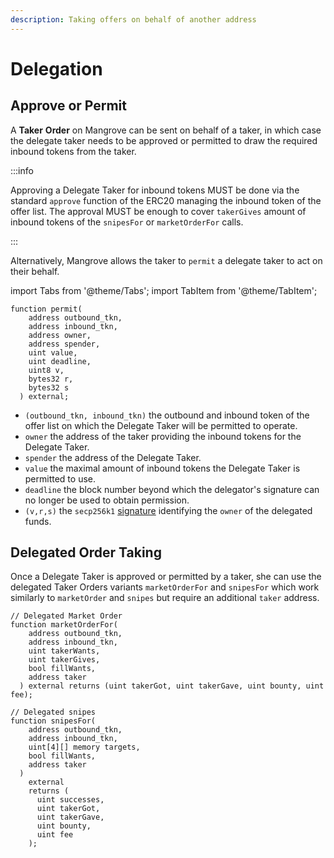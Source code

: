 ```yaml
---
description: Taking offers on behalf of another address
---
```


# Delegation

## Approve or Permit

A **Taker** **Order** on Mangrove can be sent on behalf of a taker, in which case the delegate taker needs to be approved or permitted to draw the required inbound tokens from the taker.

:::info

Approving a Delegate Taker for inbound tokens MUST be done via the standard `approve` function of the ERC20 managing the inbound token of the offer list. The approval MUST be enough to cover `takerGives` amount of inbound tokens of the `snipesFor` or `marketOrderFor` calls.

:::

Alternatively, Mangrove allows the taker to `permit` a delegate taker to act on their behalf.

import Tabs from '@theme/Tabs';
import TabItem from '@theme/TabItem';

<Tabs>
<TabItem value="function" label="Function" default>

```solidity
function permit(
    address outbound_tkn,
    address inbound_tkn,
    address owner,
    address spender,
    uint value,
    uint deadline,
    uint8 v,
    bytes32 r,
    bytes32 s
  ) external;
```

</TabItem>
</Tabs>

* `(outbound_tkn, inbound_tkn)` the outbound and inbound token of the offer list on which the Delegate Taker will be permitted to operate.
* `owner` the address of the taker providing the inbound tokens for the Delegate Taker.
* `spender` the address of the Delegate Taker.
* `value` the maximal amount of inbound tokens the Delegate Taker is permitted to use.
* `deadline` the block number beyond which the delegator's signature can no longer be used to obtain permission.
* `(v,r,s)` the `secp256k1` [signature](https://eips.ethereum.org/EIPS/eip-2612) identifying the `owner` of the delegated funds.

## Delegated Order Taking

Once a Delegate Taker is approved or permitted by a taker, she can use the delegated Taker Orders variants `marketOrderFor` and `snipesFor` which work similarly to `marketOrder` and `snipes` but require an additional `taker` address.

<Tabs>
<TabItem value="function" label="Function" default>

```solidity
// Delegated Market Order
function marketOrderFor(
    address outbound_tkn,
    address inbound_tkn,
    uint takerWants,
    uint takerGives,
    bool fillWants,
    address taker
  ) external returns (uint takerGot, uint takerGave, uint bounty, uint fee);
 
// Delegated snipes
function snipesFor(
    address outbound_tkn,
    address inbound_tkn,
    uint[4][] memory targets,
    bool fillWants,
    address taker
  )
    external
    returns (
      uint successes,
      uint takerGot,
      uint takerGave,
      uint bounty,
      uint fee
    );
    
```

</TabItem>
</Tabs>

